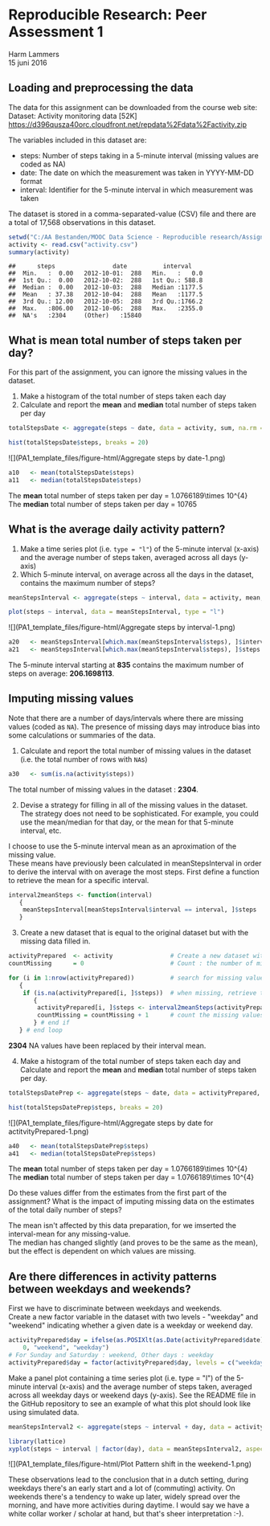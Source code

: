 # Reproducible Research: Peer Assessment 1
Harm Lammers  
15 juni 2016  




## Loading and preprocessing the data
The data for this assignment can be downloaded from the course web site:
Dataset: Activity monitoring data [52K]
https://d396qusza40orc.cloudfront.net/repdata%2Fdata%2Factivity.zip


The variables included in this dataset are:  
- steps: Number of steps taking in a 5-minute interval (missing values are coded as NA)  
- date: The date on which the measurement was taken in YYYY-MM-DD format  
- interval: Identifier for the 5-minute interval in which measurement was taken  

The dataset is stored in a comma-separated-value (CSV) file and there are a total of 17,568 observations in this dataset.  


```r
setwd("C:/AA Bestanden/MOOC Data Science - Reproducible research/Assignment repdata data activity/RepData_PeerAssessment1")
activity <- read.csv("activity.csv")
summary(activity)
```

```
##      steps                date          interval     
##  Min.   :  0.00   2012-10-01:  288   Min.   :   0.0  
##  1st Qu.:  0.00   2012-10-02:  288   1st Qu.: 588.8  
##  Median :  0.00   2012-10-03:  288   Median :1177.5  
##  Mean   : 37.38   2012-10-04:  288   Mean   :1177.5  
##  3rd Qu.: 12.00   2012-10-05:  288   3rd Qu.:1766.2  
##  Max.   :806.00   2012-10-06:  288   Max.   :2355.0  
##  NA's   :2304     (Other)   :15840
```
  

## What is mean total number of steps taken per day?
For this part of the assignment, you can ignore the missing values in the dataset.  
1. Make a histogram of the total number of steps taken each day  
2. Calculate and report the **mean** and **median** total number of steps taken per day  


```r
totalStepsDate <- aggregate(steps ~ date, data = activity, sum, na.rm = TRUE)

hist(totalStepsDate$steps, breaks = 20)
```

![](PA1_template_files/figure-html/Aggregate steps by date-1.png)<!-- -->

```r
a10   <- mean(totalStepsDate$steps)
a11   <- median(totalStepsDate$steps)
```
  
The **mean** total number of steps taken per day   = 1.0766189\times 10^{4}   
The **median** total number of steps taken per day = 10765    
  
## What is the average daily activity pattern? 
  
1. Make a time series plot (i.e. `type = "l"`) of the 5-minute interval (x-axis) and the average number of steps taken, averaged across all days (y-axis)  
2. Which 5-minute interval, on average across all the days in the dataset, contains the maximum number of steps?  
  

```r
meanStepsInterval <- aggregate(steps ~ interval, data = activity, mean, na.rm = TRUE)

plot(steps ~ interval, data = meanStepsInterval, type = "l")
```

![](PA1_template_files/figure-html/Aggregate steps by interval-1.png)<!-- -->

```r
a20   <- meanStepsInterval[which.max(meanStepsInterval$steps), ]$interval
a21   <- meanStepsInterval[which.max(meanStepsInterval$steps), ]$steps
```
  
The 5-minute interval starting at **835** contains the maximum number of steps on average: **206.1698113**.  
  
## Imputing missing values

Note that there are a number of days/intervals where there are missing values (coded as `NA`). The presence of missing days may introduce
bias into some calculations or summaries of the data.  
  
1. Calculate and report the total number of missing values in the dataset (i.e. the total number of rows with `NA`s)  
  

```r
a30   <- sum(is.na(activity$steps))
```
  
The total number of missing values in the dataset : **2304**. 
  
2. Devise a strategy for filling in all of the missing values in the dataset. The strategy does not need to be sophisticated. For example, you could use the mean/median for that day, or the mean for that 5-minute interval, etc.  
  
I choose to use the 5-minute interval mean as an aproximation of the missing value.  
These means have previously been calculated in meanStepsInterval in order to derive the interval with on average the most steps. 
First define a function to retrieve the mean for a specific interval.  
  

```r
interval2meanSteps <- function(interval) 
   {
    meanStepsInterval[meanStepsInterval$interval == interval, ]$steps
   }
```
  
3. Create a new dataset that is equal to the original dataset but with the missing data filled in.  
  

```r
activityPrepared  <- activity                # Create a new dataset with the original data  
countMissing      = 0                        # Count : the number of missing values that will be replaced  

for (i in 1:nrow(activityPrepared))          # search for missing values in each row
   {                                         
    if (is.na(activityPrepared[i, ]$steps))  # when missing, retrieve the mean for the corresponding interval and insert this value
       {
        activityPrepared[i, ]$steps <- interval2meanSteps(activityPrepared[i, ]$interval)
        countMissing = countMissing + 1      # count the missing values that have been replaced
       } # end if                                    
   } # end loop
```
  
**2304** NA values have been replaced by their interval mean.
  
  
4. Make a histogram of the total number of steps taken each day and Calculate and report the **mean** and **median** total number of steps taken per day. 


```r
totalStepsDatePrep <- aggregate(steps ~ date, data = activityPrepared, sum, na.rm = TRUE)

hist(totalStepsDatePrep$steps, breaks = 20)
```

![](PA1_template_files/figure-html/Aggregate steps by date for actitvityPrepared-1.png)<!-- -->

```r
a40   <- mean(totalStepsDatePrep$steps)
a41   <- median(totalStepsDatePrep$steps)
```
  
The **mean** total number of steps taken per day   = 1.0766189\times 10^{4}   
The **median** total number of steps taken per day = 1.0766189\times 10^{4}    
  
Do these values differ from the estimates from the first part of the assignment? What is the impact of imputing missing data on the estimates of the total daily number of steps?  
  
The mean isn't affected by this data preparation, for we imserted the interval-mean for any missing-value.  
The median has changed slightly (and proves to be the same as the mean), but the effect is dependent on which values are missing.  
  
## Are there differences in activity patterns between weekdays and weekends?
  
First we have to discriminate between weekdays and weekends.  
Create a new factor variable in the dataset with two levels - "weekday" and "weekend" indicating whether a given date is a weekday or weekend day.  

```r
activityPrepared$day = ifelse(as.POSIXlt(as.Date(activityPrepared$date))$wday%%6 == 
    0, "weekend", "weekday")
# For Sunday and Saturday : weekend, Other days : weekday
activityPrepared$day = factor(activityPrepared$day, levels = c("weekday", "weekend"))
```
  
Make a panel plot containing a time series plot (i.e. type = "l") of the 5-minute interval (x-axis) and the average number of steps taken, averaged across all weekday days or weekend days (y-axis). See the README file in the GitHub repository to see an example of what this plot should look like using simulated data.  
  
  

```r
meanStepsInterval2 <- aggregate(steps ~ interval + day, data = activityPrepared, mean)

library(lattice)
xyplot(steps ~ interval | factor(day), data = meanStepsInterval2, aspect = 1/2, type = "l")
```

![](PA1_template_files/figure-html/Plot Pattern shift in the weekend-1.png)<!-- -->

These observations lead to the conclusion that in a dutch setting, during weekdays there's an early start and a lot of (commuting) activity.
On weekends there's a tendency to wake up later, widely spread over the morning, and have more activities during daytime. I would say we have a white collar worker / scholar at hand, but that's sheer interpretation :-).  
  
